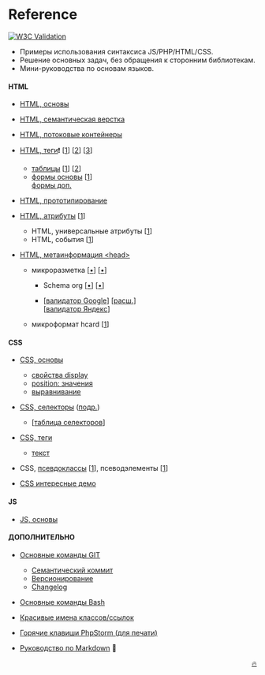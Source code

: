 # Reference

[![W3C Validation](https://img.shields.io/w3c-validation/default?targetUrl=https%3A%2F%2Fgrand-web.github.io%2FReference%2F)](https://www.w3.org/Consortium/)

- Примеры использования синтаксиса JS/PHP/HTML/CSS.
- Решение основных задач, без обращения к сторонним библиотекам.
- Мини-руководства по основам языков.

#### HTML

- [HTML, основы](mini-manuals/html.md)
- [HTML, семантическая верстка](mini-manuals/html.md#семантическая-верстка)
- [HTML, потоковые контейнеры](mini-manuals/html-containers.md)

- [HTML, теги](mini-manuals/html-tags.md)❗
  [[1](https://webref.ru/html 'webref.ru')\]
  [[2](https://html5book.ru/html-spravochnik.html 'html5book')\]
  [[3](https://developer.mozilla.org/ru/docs/Web/HTML/Element#текстовое_содержание 'mdn')\]

  - [таблицы](mini-manuals/html-tags.md#таблицы)
    [[1](https://www.w3schools.com/html/html_tables.asp 'w3c')\]
    [[2](https://html5book.ru/tablichnye-dannye/#table 'html5book')\]
  - [формы основы](mini-manuals/html-forms.md) [[1](https://html5book.ru/formy/ 'html5book')\]  
    [формы доп.](mini-manuals/html-forms.md)

- [HTML, прототипирование](mini-manuals/html-prototype.md)

- [HTML, атрибуты](mini-manuals/html-attr-global.md) [[1](https://html5book.ru/html-attributes/)\]

  - HTML, универсальные атрибуты [[1](https://webref.ru/html/attr/common)\]
  - HTML, события [[1](https://webref.ru/html/attr/event)\]

- [HTML, метаинформация <head\>](mini-manuals/html-head.md)

  - микроразметка
    [[•](https://siteclinic.ru/blog/technical-aspects/structured-data-and-seo/)\]
    [[•](https://vc.ru/seo/349130-mikrorazmetka-na-sayte-dlya-seo-gayd-s-primerami-spravochnik-redkih-mikrorazmetok)\]

    - Schema org [[•](https://yandex.ru/support/webmaster/schema-org/what-is-schema-org.html 'ya')\] [[•](https://habr.com/ru/company/click/blog/486764/ 'habr')\]

    - [[валидатор Google](https://developers.google.com/search/docs/appearance/structured-data?hl=ru)\]
      [[расш.](https://search.google.com/test/rich-results?hl=ru)\]  
      [[валидатор Яндекс](https://webmaster.yandex.ru/tools/microtest/)\]

  - микроформат hcard [[1](https://yandex.ru/support/webmaster/hcard/yandex.html 'ya')\]

#### CSS

- [CSS, основы](mini-manuals/css.md)

  - [свойства display](mini-manuals/html-containers.md#свойства-display)
  - [position: значения](mini-manuals/html-containers.md#свойство-position)
  - [выравнивание](mini-manuals/html-containers.md#выравнивание)

- [CSS, селекторы](mini-manuals/css-selectors.md) ([подр.](mini-manuals/css-selectors-2.md)\)
  - [[таблица селекторов](mini-manuals/css-selectors.md#таблица-селекторов)\]
- [CSS, теги](mini-manuals/css-tags.md)
  - [текст](mini-manuals/css-tags.md#оглавление)
- CSS, [псевдоклассы](mini-manuals/css-pseudocl.md) [[1](https://www.w3schools.com/css/css_pseudo_classes.asp)\], псеводэлементы [[1](https://www.w3schools.com/css/css_pseudo_elements.asp)\]
- [CSS интересные демо](https://www.w3schools.com/cssref/playdemo.php?filename=playcss_accent-color)

#### JS

- [JS, основы](mini-manuals/js.md)

#### ДОПОЛНИТЕЛЬНО

- [Основные команды GIT](mini-manuals/git.md)
  - [Семантический коммит](mini-manuals/git.md/#семантический-коммит)
  - [Версионирование](mini-manuals/git.md#версионирование)
  - [Changelog](mini-manuals/git.md#ведение-changelog)
- [Основные команды Bash](mini-manuals/bash.md)
- [Красивые имена классов/ссылок](mini-manuals/names-class-links.md)

- [Горячие клавиши PhpStorm (для печати)](https://github.com/LoginovIlya/PhpStorm-hotkeys-ru/blob/master/PhpStorm_Hotkeys_ru.pdf)
- [Руководство по Markdown](mini-manuals/md.md) 📝

<a style="float: right;" href="mini-manuals/new.md">🔥</a>

